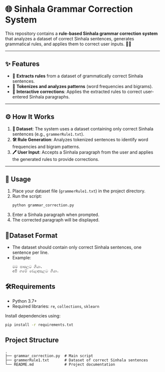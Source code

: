 # 🌐 Sinhala Grammar Correction System

This repository contains a **rule-based Sinhala grammar correction system** that analyzes a dataset of correct Sinhala sentences, generates grammatical rules, and applies them to correct user inputs. 📝✨

---

## ✨ Features
- 📜 **Extracts rules** from a dataset of grammatically correct Sinhala sentences.
- 🧩 **Tokenizes and analyzes patterns** (word frequencies and bigrams).
- 🤖 **Interactive corrections**: Applies the extracted rules to correct user-entered Sinhala paragraphs.

---

## ⚙️ How It Works
1. **📁 Dataset**: The system uses a dataset containing only correct Sinhala sentences (e.g., `grammerRule1.txt`).
2. **🛠️ Rule Generation**: Analyzes tokenized sentences to identify word frequencies and bigram patterns.
3. **🖊️ User Input**: Accepts a Sinhala paragraph from the user and applies the generated rules to provide corrections.

---

## 🚀 Usage
1. Place your dataset file (`grammerRule1.txt`) in the project directory.
2. Run the script:
   ```bash
   python grammar_correction.py
   ```
3. Enter a Sinhala paragraph when prompted.
4. The corrected paragraph will be displayed.

## 📄Dataset Format
- The dataset should contain only correct Sinhala sentences, one sentence per line.
- Example:
  ```
  මම පාසලට ගියා.
  අපි ගමේ වෙළඳසැලට ගියා.
  ```

## 🛠️Requirements
- Python 3.7+
- Required libraries: `re`, `collections`, `sklearn`

Install dependencies using:
```bash
pip install -r requirements.txt
```

## Project Structure
```
.
├── grammar_correction.py  # Main script
├── grammerRule1.txt       # Dataset of correct Sinhala sentences
└── README.md              # Project documentation
